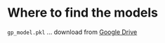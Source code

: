 # Where to find the models

`gp_model.pkl` ... download from [Google Drive](https://drive.google.com/file/d/1rRUOe7iCdXxtXHzkSrCOaWApbS-hpRzF/view?usp=sharing)
